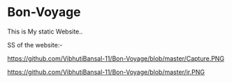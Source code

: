 # Bon-Voyage
This is My static Website..

SS of the website:-

https://github.com/VibhutiBansal-11/Bon-Voyage/blob/master/Capture.PNG

https://github.com/VibhutiBansal-11/Bon-Voyage/blob/master/ir.PNG
